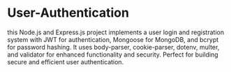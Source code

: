 # User-Authentication
this Node.js and Express.js project implements a user login and registration system with JWT for authentication, Mongoose for MongoDB, and bcrypt for password hashing. It uses body-parser, cookie-parser, dotenv, multer, and validator for enhanced functionality and security. Perfect for building secure and efficient user authentication.
